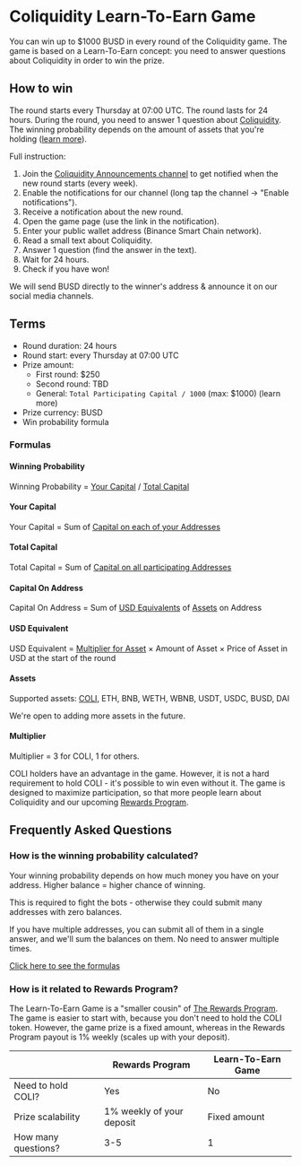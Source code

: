 # Coliquidity Learn-To-Earn Game

You can win up to $1000 BUSD in every round of the Coliquidity game. The game is based on a Learn-To-Earn concept: you need to answer questions about Coliquidity in order to win the prize.

## How to win

The round starts every Thursday at 07:00 UTC. The round lasts for 24 hours. During the round, you need to answer 1 question about [Coliquidity](../WhatIsColiquidity.md). The winning probability depends on the amount of assets that you're holding ([learn more](#how-is-the-winning-probability-calculated)).

Full instruction:

1. Join the [Coliquidity Announcements channel](https://t.me/ColiquidityAnnouncements) to get notified when the new round starts (every week).
2. Enable the notifications for our channel (long tap the channel -> "Enable notifications").
3. Receive a notification about the new round.
4. Open the game page (use the link in the notification).
5. Enter your public wallet address (Binance Smart Chain network).
6. Read a small text about Coliquidity.
7. Answer 1 question (find the answer in the text).
8. Wait for 24 hours.
9. Check if you have won!

We will send BUSD directly to the winner's address & announce it on our social media channels.

## Terms

* Round duration: 24 hours
* Round start: every Thursday at 07:00 UTC
* Prize amount:
  * First round: $250
  * Second round: TBD
  * General: `Total Participating Capital / 1000` (max: $1000) (learn more)
* Prize currency: BUSD
* Win probability formula

### Formulas

#### Winning Probability

Winning Probability = [Your Capital](#your-capital) / [Total Capital](#total-capital)

#### Your Capital

Your Capital = Sum of [Capital on each of your Addresses](#capital-on-address)

#### Total Capital

Total Capital = Sum of [Capital on all participating Addresses](#capital-on-address)

#### Capital On Address

Capital On Address = Sum of [USD Equivalents](#usd-equivalent) of [Assets](#assets) on Address

#### USD Equivalent

USD Equivalent = [Multiplier for Asset](#multiplier) × Amount of Asset × Price of Asset in USD at the start of the round

#### Assets

Supported assets: [COLI](../COLI/FAQ.md), ETH, BNB, WETH, WBNB, USDT, USDC, BUSD, DAI

We're open to adding more assets in the future.

#### Multiplier

Multiplier = 3 for COLI, 1 for others.

COLI holders have an advantage in the game. However, it is not a hard requirement to hold COLI - it's possible to win even without it. The game is designed to maximize participation, so that more people learn about Coliquidity and our upcoming [Rewards Program](../Rewards/Summary.md).

## Frequently Asked Questions

### How is the winning probability calculated?

Your winning probability depends on how much money you have on your address. Higher balance = higher chance of winning.

This is required to fight the bots - otherwise they could submit many addresses with zero balances.

If you have multiple addresses, you can submit all of them in a single answer, and we'll sum the balances on them. No need to answer multiple times.

[Click here to see the formulas](#formulas)

### How is it related to Rewards Program?

The Learn-To-Earn Game is a "smaller cousin" of [The Rewards Program](../Rewards/Summary.md). The game is easier to start with, because you don't need to hold the COLI token. However, the game prize is a fixed amount, whereas in the Rewards Program payout is 1% weekly (scales up with your deposit).

|                     | Rewards Program           | Learn-To-Earn Game    |
|---------------------|---------------------------|-----------------------|
| Need to hold COLI?  | Yes                       | No                    |
| Prize scalability   | 1% weekly of your deposit | Fixed amount          |
| How many questions? | 3-5                       | 1                     |
